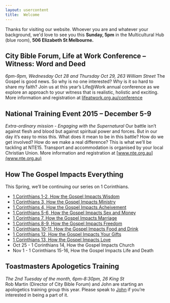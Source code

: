 ```yaml
---
layout: usercontent
title:  Welcome
---
```


Thanks for visiting our website. Whoever you are and whatever your background, we'd love to see you this __Sunday, 5pm__ in the Multicultural Hub (blue room), __506 Elizabeth St Melbourne.__

## City Bible Forum, Life at Work Conference – Witness: Word and Deed
_6pm-9pm, Wednesday Oct 28 and Thursday Oct 29, 263 William Street_
The Gospel is good news. So why is no one interested? Why is it so hard to share my faith? Join us at this year’s Life@Work annual conference as we explore an approach to your witness that is realistic, holistic and exciting. More information and registration at [lifeatwork.org.au/conference](lifeatwork.org.au/conference)

## National Training Event 2015 – December 5-9
_Extra-ordinary mission - Engaging with the Supernatural_
Our battle isn’t against flesh and blood but against spiritual power and forces. But in our day it’s easy to miss this. What does it mean to be in this battle? How do we get involved? How do we make a real difference? This is what we’ll be tackling at NTE15. Transport and accommodation is organised by your local Christian Union. More information and registration at [www.nte.org.au](www.nte.org.au)

## How The Gospel Impacts Everything
This Spring, we’ll be continuing our series on 1 Corinthians.

 * [1 Corinthians 1-2, How the Gospel Impacts Wisdom][1Cor1-2]
 * [1 Corinthians 3, How the Gospel Impacts Ministry][1Cor3]
 * [1 Corinthians 4, How the Gospel Impacts Acheivement][1Cor4]
 * [1 Corinthians 5-6, How the Gospel Impacts Sex and Money][1Cor5-6]
 * [1 Corinthians 7, How the Gospel Impacts Marriage][1Cor7]
 * [1 Corinthians 8-9, How the Gospel Impacts Freedom][1Cor8-9]
 * [1 Corinthians 10-11, How the Gospel Impacts Food and Drink][1Cor10-11]
 * [1 Corinthians 12, How the Gospel Impacts Your Gifts][1Cor12]
 * [1 Corinthians 13, How the Gospel Impacts Love][1Cor13]
 * Oct 25 - 1 Corinthians 14, How the Gospel Impacts Church
 * Nov 1 - 1 Corinthians 15-16, How the Gospel Impacts Life and Death


## Toastmasters Apologetics Training
_The 2nd Tuesday of the month, 6pm-8:30pm, 26 King St_  
Rob Martin (Director of City Bible Forum) and John are starting an apologetics training group this year. Please speak to [John] if you’re interested in being a part of it.


[John]: mailto:john.david.hudson@gmail.com
[1Cor1-2]: /2015/08/23/1_corinthians_1-2-how_the_gospel_impacts_wisdom-john_hudson.html
[1Cor3]:   /2015/08/30/1_corinthians_3-how_the_gospel_impacts_ministry-john_hudson.html
[1Cor4]:   /2015/09/06/1_corinthians_4-how_the_gospel_impacts_achievement-john_hudson.html
[1Cor5-6]: /2015/09/13/1_corinthians_5-6-how_the_gospel_impacts_sex_and_money-john_hudson.html
[1Cor7]:   /2015/09/20/1_corinthians_7-how_the_gospel_impacts_marriage-john_hudson.html
[1Cor8-9]: /2015/09/27/1_corinthians_8-9-how_the_gospel_impacts_freedom-john_hudson.html
[1Cor10-11]: /2015/10/04/1_corinthians_10-11-how_the_gospel_impacts_food_and_drink-john_hudson.html
[1Cor12]: /2015/10/11/1_corinthians_12-how_the_gospel_impacts_your_gifts-john_hudson.html
[1Cor13]: /2015/10/18/1_corinthians_13-how_the_gospel_impacts_love-john_hudson.html

[Psalm12]: /2015/06/07/psalm_12-experiencing_gods_truth_in_a_world_of_confusion-john_hudson.html
[Psalm13]: /2015/06/14/psalm_13-experiencing_god_in_pain_and_suffering-john_hudson.html
[Psalm14]: /2015/06/21/psalm_14-experiecing_god_in_a_world_that_rejects_him-john_hudson.html
[Psalm15]: /2015/06/28/psalm_15-experiencing_gods_costly_integrity-john_hudson.html
[Psalm16]: /2015/07/04/psalm_16-experiencing_god_in_whole_life_worship-oli_blythe.html
[Psalm17]: /2015/07/12/psalm_17-experiencing_hope_through_the_lens_of_justice-allan_hortle.html
[Psalm18]: /2015/07/19/psalm_18-experiencing_gods_power_to_save-john_hudson.html
[Psalm19]: /2015/07/26/psalm_19-experiencing_god_through_his_word-john_hudson.html
[Psalm20]: /2015/08/02/psalm_20-experiencing_god_through_prayer-john_hudson.html
[Psalm21]: /2015/08/09/psalm_21-experiencing_gods_victory_over_evil-john_hudson.html
[Psalm22]: /2015/08/16/psalm_22-experiencing_gods_gospel_of_jesus_christ-john_hudson.html

